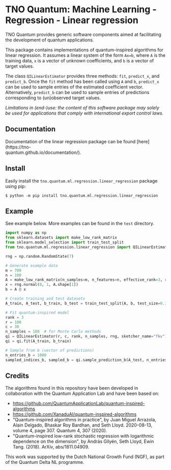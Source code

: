 # TNO Quantum: Machine Learning - Regression - Linear regression

TNO Quantum provides generic software components aimed at facilitating the development
of quantum applications.

This package contains implementations of quantum-inspired algorithms for linear regression. It assumes a 
linear system of the form `Ax=b`, where `A` is the training data, `x` is a vector of
unknown coefficients, and `b` is a vector of target values.

The class `QILinearEstimator` provides three methods:
`fit`, `predict_x`, and `predict_b`. Once the `fit` method has been called using `A` and `b`,
`predict_x` can be used to sample entries of the estimated coefficient vector. Alternatively,
`predict_b` can be used to sample entries of predictions corresponding to (un)observed
target values.

*Limitations in (end-)use: the content of this software package may solely be used for applications 
that comply with international export control laws.*

## Documentation

Documentation of the linear regression package can be found [here](https://tno-    
quantum.github.io/documentation/).

## Install

Easily install the `tno.quantum.ml.regression.linear_regression` package using pip:

```console
$ python -m pip install tno.quantum.ml.regression.linear_regression
```

## Example

See example below. More examples can be found in the `test` directory.

```python
import numpy as np
from sklearn.datasets import make_low_rank_matrix
from sklearn.model_selection import train_test_split
from tno.quantum.ml.regression.linear_regression import QILinearEstimator

rng = np.random.RandomState(7)

# Generate example data
m = 700
n = 100
A = make_low_rank_matrix(n_samples=m, n_features=n, effective_rank=3, random_state=rng, tail_strength=0.1)
x = rng.normal(0, 1, A.shape[1])
b = A @ x

# Create training and test datasets
A_train, A_test, b_train, b_test = train_test_split(A, b, test_size=0.3, random_state=rng)

# Fit quantum-inspired model
rank = 3
r = 100
c = 30
n_samples = 100  # for Monte Carlo methods
qi = QILinearEstimator(r, c, rank, n_samples, rng, sketcher_name="fkv")
qi = qi.fit(A_train, b_train)

# Sample from b (vector of predictions)
n_entries_b = 1000
sampled_indices_b, sampled_b = qi.sample_prediction_b(A_test, n_entries_b)
```

## Credits

The algorithms found in this repository have been developed in collaboration
with the Quantum Application Lab and have been based on:

- https://github.com/QuantumApplicationLab/quantum-inspired-algorithms
- https://github.com/XanaduAI/quantum-inspired-algorithms
- "Quantum-inspired algorithms in practice", by Juan Miguel Arrazola, Alain Delgado, Bhaskar Roy Bardhan, and Seth Lloyd. 2020-08-13, volume 4, page 307. Quantum 4, 307 (2020).
- "Quantum-inspired low-rank stochastic regression with logarithmic dependence on the dimension", by András Gilyén, Seth Lloyd, Ewin Tang. (2018). ArXiv, abs/1811.04909.

This work was supported by the Dutch National Growth Fund (NGF), as part of the Quantum Delta NL programme.